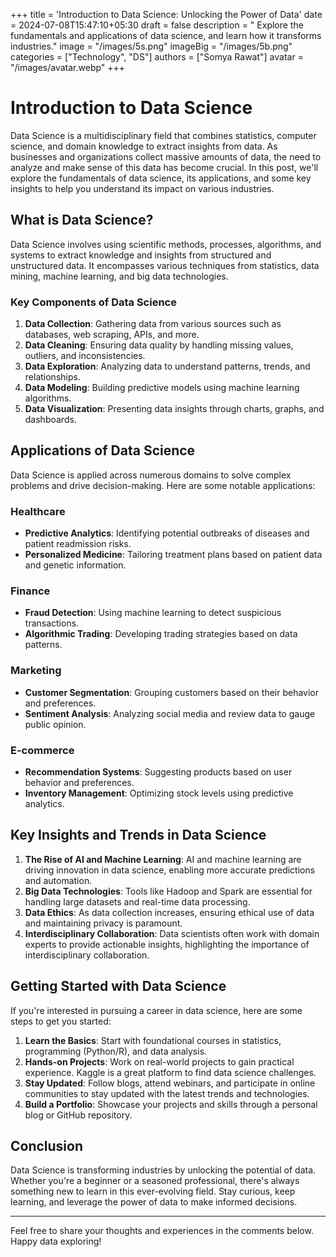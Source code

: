 +++
title = 'Introduction to Data Science: Unlocking the Power of Data'
date = 2024-07-08T15:47:10+05:30
draft = false
description = " Explore the fundamentals and applications of data science, and learn how it transforms industries."
image = "/images/5s.png"
imageBig = "/images/5b.png"
categories = ["Technology", "DS"]
authors = ["Somya Rawat"]
avatar = "/images/avatar.webp"
+++

# Introduction to Data Science

Data Science is a multidisciplinary field that combines statistics, computer science, and domain knowledge to extract insights from data. As businesses and organizations collect massive amounts of data, the need to analyze and make sense of this data has become crucial. In this post, we'll explore the fundamentals of data science, its applications, and some key insights to help you understand its impact on various industries.

## What is Data Science?

Data Science involves using scientific methods, processes, algorithms, and systems to extract knowledge and insights from structured and unstructured data. It encompasses various techniques from statistics, data mining, machine learning, and big data technologies.

### Key Components of Data Science

1. **Data Collection**: Gathering data from various sources such as databases, web scraping, APIs, and more.
2. **Data Cleaning**: Ensuring data quality by handling missing values, outliers, and inconsistencies.
3. **Data Exploration**: Analyzing data to understand patterns, trends, and relationships.
4. **Data Modeling**: Building predictive models using machine learning algorithms.
5. **Data Visualization**: Presenting data insights through charts, graphs, and dashboards.

## Applications of Data Science

Data Science is applied across numerous domains to solve complex problems and drive decision-making. Here are some notable applications:

### Healthcare

- **Predictive Analytics**: Identifying potential outbreaks of diseases and patient readmission risks.
- **Personalized Medicine**: Tailoring treatment plans based on patient data and genetic information.

### Finance

- **Fraud Detection**: Using machine learning to detect suspicious transactions.
- **Algorithmic Trading**: Developing trading strategies based on data patterns.

### Marketing

- **Customer Segmentation**: Grouping customers based on their behavior and preferences.
- **Sentiment Analysis**: Analyzing social media and review data to gauge public opinion.

### E-commerce

- **Recommendation Systems**: Suggesting products based on user behavior and preferences.
- **Inventory Management**: Optimizing stock levels using predictive analytics.

## Key Insights and Trends in Data Science

1. **The Rise of AI and Machine Learning**: AI and machine learning are driving innovation in data science, enabling more accurate predictions and automation.
2. **Big Data Technologies**: Tools like Hadoop and Spark are essential for handling large datasets and real-time data processing.
3. **Data Ethics**: As data collection increases, ensuring ethical use of data and maintaining privacy is paramount.
4. **Interdisciplinary Collaboration**: Data scientists often work with domain experts to provide actionable insights, highlighting the importance of interdisciplinary collaboration.

## Getting Started with Data Science

If you're interested in pursuing a career in data science, here are some steps to get you started:

1. **Learn the Basics**: Start with foundational courses in statistics, programming (Python/R), and data analysis.
2. **Hands-on Projects**: Work on real-world projects to gain practical experience. Kaggle is a great platform to find data science challenges.
3. **Stay Updated**: Follow blogs, attend webinars, and participate in online communities to stay updated with the latest trends and technologies.
4. **Build a Portfolio**: Showcase your projects and skills through a personal blog or GitHub repository.

## Conclusion

Data Science is transforming industries by unlocking the potential of data. Whether you're a beginner or a seasoned professional, there's always something new to learn in this ever-evolving field. Stay curious, keep learning, and leverage the power of data to make informed decisions.

---

Feel free to share your thoughts and experiences in the comments below. Happy data exploring!